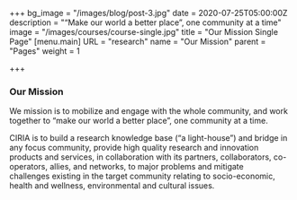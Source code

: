 +++
bg_image = "/images/blog/post-3.jpg"
date = 2020-07-25T05:00:00Z
description = "“Make our world a better place”, one community at a time"
image = "/images/courses/course-single.jpg"
title = "Our Mission Single Page"
[menu.main]
URL = "research"
name = "Our Mission"
parent = "Pages"
weight = 1

+++
### Our Mission

We mission is to mobilize and engage with the whole community, and work together to “make our world a better place”, one community at a time.

CIRIA is to build a research knowledge base (“a light-house”) and bridge in any focus community, provide high quality research and innovation products and services, in collaboration with its partners, collaborators, co-operators, allies, and networks, to major problems and mitigate challenges existing in the target community relating to socio-economic, health and wellness, environmental and cultural issues.